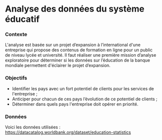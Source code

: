 # Analyse des données du système éducatif

### Contexte 

L'analyse est basée sur un projet d’expansion à l’international d'une entreprise qui propose des contenus de formation en ligne pour un public de niveau lycée et université. 
Il faut réaliser une première mission d’analyse exploratoire pour déterminer si les données sur l’éducation de la banque mondiale permettent d'éclairer le projet d’expansion.

### Objectifs

* Identifier les pays avec un fort potentiel de clients pour les services de l'entreprise ;
* Anticiper pour chacun de ces pays l’évolution de ce potentiel de clients ;
* Déterminer dans quels pays l'entreprise doit opérer en priorité.

### Données 

Voici les données utilisées : https://datacatalog.worldbank.org/dataset/education-statistics


